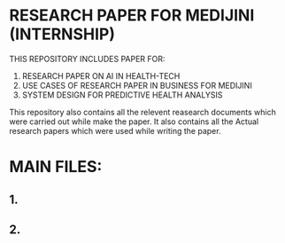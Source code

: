 # RESEARCH PAPER FOR MEDIJINI (INTERNSHIP)
THIS REPOSITORY INCLUDES PAPER FOR:
1)  RESEARCH PAPER ON AI IN HEALTH-TECH
2)  USE CASES OF RESEARCH PAPER IN BUSINESS FOR MEDIJINI
3)  SYSTEM DESIGN FOR PREDICTIVE HEALTH ANALYSIS



This repository also contains all the relevent reasearch documents which were carried out while make the paper.
It also contains all the Actual research papers which were used while writing the paper.

<H1>
  MAIN FILES:
</H1>
<H2>1.</H2>
<H2>2.</H2>
